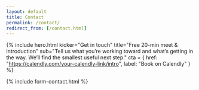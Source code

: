 ```yaml
---
layout: default
title: Contact
permalink: /contact/
redirect_from: [/contact.html]
---
```


{% include hero.html
  kicker="Get in touch"
  title="Free 20-min meet & introduction"
  sub="Tell us what you’re working toward and what’s getting in the way. We’ll find the smallest useful next step."
  cta = { href: "https://calendly.com/your-calendly-link/intro", label: "Book on Calendly" }
%}

<div class="page-panel">
  {% include form-contact.html %}
</div>

